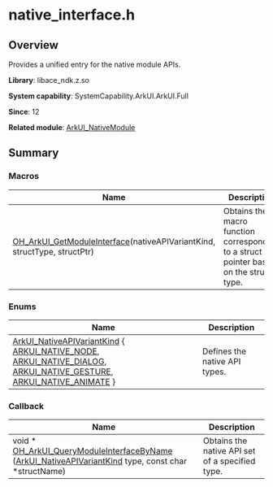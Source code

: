 # native_interface.h


## Overview

Provides a unified entry for the native module APIs.

**Library**: libace_ndk.z.so

**System capability**: SystemCapability.ArkUI.ArkUI.Full

**Since**: 12

**Related module**: [ArkUI_NativeModule](_ark_u_i___native_module.md)


## Summary


### Macros

| Name | Description | 
| -------- | -------- |
| [OH_ArkUI_GetModuleInterface](_ark_u_i___native_module.md#oh_arkui_getmoduleinterface)(nativeAPIVariantKind, structType, structPtr) | Obtains the macro function corresponding to a struct pointer based on the struct type. | 


### Enums

| Name | **Description** | 
| -------- | -------- |
| [ArkUI_NativeAPIVariantKind](_ark_u_i___native_module.md#arkui_nativeapivariantkind) { [ARKUI_NATIVE_NODE](_ark_u_i___native_module.md), [ARKUI_NATIVE_DIALOG](_ark_u_i___native_module.md), [ARKUI_NATIVE_GESTURE](_ark_u_i___native_module.md), [ARKUI_NATIVE_ANIMATE](_ark_u_i___native_module.md) } | Defines the native API types. | 


### Callback

| Name | Description | 
| -------- | -------- |
| void \* [OH_ArkUI_QueryModuleInterfaceByName](_ark_u_i___native_module.md#oh_arkui_querymoduleinterfacebyname) ([ArkUI_NativeAPIVariantKind](_ark_u_i___native_module.md#arkui_nativeapivariantkind) type, const char \*structName) | Obtains the native API set of a specified type. | 
